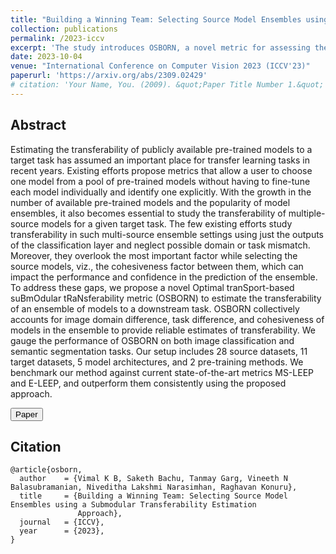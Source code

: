```yaml
---
title: "Building a Winning Team: Selecting Source Model Ensembles using a Submodular Transferability Estimation Approach"
collection: publications
permalink: /2023-iccv
excerpt: 'The study introduces OSBORN, a novel metric for assessing the transferability of model ensembles to downstream tasks, considering image and task disparities as well as cohesiveness between models'
date: 2023-10-04
venue: "International Conference on Computer Vision 2023 (ICCV'23)"
paperurl: 'https://arxiv.org/abs/2309.02429'
# citation: 'Your Name, You. (2009). &quot;Paper Title Number 1.&quot; <i>Journal 1</i>. 1(1).'
---
```


## Abstract
Estimating the transferability of publicly available pre-trained models to a target task has assumed an important place for transfer learning tasks in recent years. Existing efforts propose metrics that allow a user to choose one model from a pool of pre-trained models without having to fine-tune each model individually and identify one explicitly. With the growth in the number of available pre-trained models and the popularity of model ensembles, it also becomes essential to study the transferability of multiple-source models for a given target task. The few existing efforts study transferability in such multi-source ensemble settings using just the outputs of the classification layer and neglect possible domain or task mismatch. Moreover, they overlook the most important factor while selecting the source models, viz., the cohesiveness factor between them, which can impact the performance and confidence in the prediction of the ensemble. To address these gaps, we propose a novel Optimal tranSport-based suBmOdular tRaNsferability metric (OSBORN) to estimate the transferability of an ensemble of models to a downstream task. OSBORN collectively accounts for image domain difference, task difference, and cohesiveness of models in the ensemble to provide reliable estimates of transferability. We gauge the performance of OSBORN on both image classification and semantic segmentation tasks. Our setup includes 28 source datasets, 11 target datasets, 5 model architectures, and 2 pre-training methods. We benchmark our method against current state-of-the-art metrics MS-LEEP and E-LEEP, and outperform them consistently using the proposed approach.

<button type="button" class="btn btn-primary btn-sm" onclick=" window.open('https://arxiv.org/abs/2309.02429','_blank')">Paper</button>
## Citation
```
@article{osborn,
  author    = {Vimal K B, Saketh Bachu, Tanmay Garg, Vineeth N Balasubramanian, Niveditha Lakshmi Narasimhan, Raghavan Konuru},
  title     = {Building a Winning Team: Selecting Source Model Ensembles using a Submodular Transferability Estimation
               Approach},
  journal   = {ICCV},
  year      = {2023},
}
```